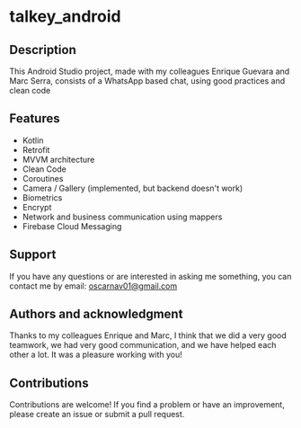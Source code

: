 # talkey_android


## Description
This Android Studio project, made with my colleagues Enrique Guevara and Marc Serra, consists of a WhatsApp based chat, using good practices and clean code

## Features
- Kotlin
- Retrofit
- MVVM architecture
- Clean Code
- Coroutines
- Camera / Gallery (implemented, but backend doesn't work)
- Biometrics
- Encrypt
- Network and business communication using mappers
- Firebase Cloud Messaging

## Support
If you have any questions or are interested in asking me something, you can contact me by email: oscarnav01@gmail.com

## Authors and acknowledgment
Thanks to my colleagues Enrique and Marc, I think that we did a very good teamwork, we had very good communication, and we have helped each other a lot. It was a pleasure working with you!

## Contributions
Contributions are welcome! If you find a problem or have an improvement, please create an issue or submit a pull request.
